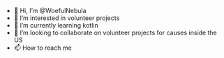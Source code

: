 - 👋 Hi, I’m @WoefulNebula
- 👀 I’m interested in volunteer projects
- 🌱 I’m currently learning kotlin
- 💞️ I’m looking to collaborate on volunteer projects for causes inside the US
- 📫 How to reach me 

<!---
WoefulNebula/WoefulNebula is a ✨ special ✨ repository because its `README.md` (this file) appears on your GitHub profile.
You can click the Preview link to take a look at your changes.
--->

